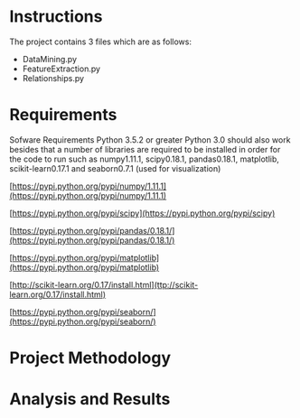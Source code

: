# Instructions

The project contains 3 files which are as follows:

* DataMining.py
* FeatureExtraction.py
* Relationships.py

# Requirements 

Sofware Requirements
Python 3.5.2 or greater Python 3.0 should also work besides that a number of libraries are
required to be installed in order for the code to run such as numpy1.11.1, scipy0.18.1, pandas0.18.1, matplotlib, scikit-learn0.17.1
and seaborn0.7.1 (used for visualization)

[https://pypi.python.org/pypi/numpy/1.11.1](https://pypi.python.org/pypi/numpy/1.11.1)

[https://pypi.python.org/pypi/scipy](https://pypi.python.org/pypi/scipy)

[https://pypi.python.org/pypi/pandas/0.18.1/](https://pypi.python.org/pypi/pandas/0.18.1/)

[https://pypi.python.org/pypi/matplotlib](https://pypi.python.org/pypi/matplotlib)

[http://scikit-learn.org/0.17/install.html](ttp://scikit-learn.org/0.17/install.html)

[https://pypi.python.org/pypi/seaborn/](https://pypi.python.org/pypi/seaborn/)


# Project Methodology

# Analysis and Results
